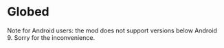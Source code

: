 # Globed

Note for Android users: the mod does not support versions below Android 9. Sorry for the inconvenience.
